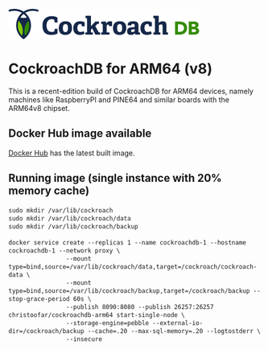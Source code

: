 ![CockroachDB](https://raw.githubusercontent.com/cockroachdb/cockroach/master/docs/media/cockroach_db.png)

# CockroachDB for ARM64 (v8)

This is a recent-edition build of CockroachDB for ARM64 devices, namely machines like RaspberryPI and PINE64 and similar boards with the ARM64v8 chipset.

## Docker Hub image available
[Docker Hub](https://hub.docker.com/r/christoofar/cockroachdb-arm64) has the latest built image.

## Running image (single instance with 20% memory cache)

```
sudo mkdir /var/lib/cockroach
sudo mkdir /var/lib/cockroach/data
sudo mkdir /var/lib/cockroach/backup

docker service create --replicas 1 --name cockroachdb-1 --hostname cockroachdb-1 --network proxy \
                --mount type=bind,source=/var/lib/cockroach/data,target=/cockroach/cockroach-data \
                --mount type=bind,source=/var/lib/cockroach/backup,target=/cockroach/backup --stop-grace-period 60s \
                --publish 8090:8080 --publish 26257:26257 christoofar/cockroachdb-arm64 start-single-node \
                --storage-engine=pebble --external-io-dir=/cockroach/backup --cache=.20 --max-sql-memory=.20 --logtostderr \
                --insecure
```
